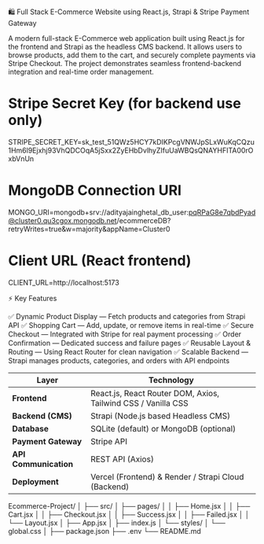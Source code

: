 🛍️ Full Stack E-Commerce Website using React.js, Strapi & Stripe Payment Gateway

A modern full-stack E-Commerce web application built using React.js for the frontend and Strapi as the headless CMS backend.
It allows users to browse products, add them to the cart, and securely complete payments via Stripe Checkout.
The project demonstrates seamless frontend-backend integration and real-time order management.


# Stripe Secret Key (for backend use only)
STRIPE_SECRET_KEY=sk_test_51QWz5HCY7kDIKPcgVNWJpSLxWuKqCQzu1Hm6l9Ejxhj93VhQDCOqA5jSxx2ZyEHbDvlhyZIfuUaWBQsQNAYHFITA00rOxbVnUn

# MongoDB Connection URI
MONGO_URI=mongodb+srv://adityajainghetal_db_user:pqRPaG8e7qbdPyad@cluster0.qu3cgox.mongodb.net/ecommerceDB?retryWrites=true&w=majority&appName=Cluster0

# Client URL (React frontend)
CLIENT_URL=http://localhost:5173



⚡ Key Features

✅ Dynamic Product Display — Fetch products and categories from Strapi API
✅ Shopping Cart — Add, update, or remove items in real-time
✅ Secure Checkout — Integrated with Stripe for real payment processing
✅ Order Confirmation — Dedicated success and failure pages
✅ Reusable Layout & Routing — Using React Router for clean navigation
✅ Scalable Backend — Strapi manages products, categories, and orders with API endpoints



| Layer                 | Technology                                                    |
| --------------------- | ------------------------------------------------------------- |
| **Frontend**          | React.js, React Router DOM, Axios, Tailwind CSS / Vanilla CSS |
| **Backend (CMS)**     | Strapi (Node.js based Headless CMS)                           |
| **Database**          | SQLite (default) or MongoDB (optional)                        |
| **Payment Gateway**   | Stripe API                                                    |
| **API Communication** | REST API (Axios)                                              |
| **Deployment**        | Vercel (Frontend) & Render / Strapi Cloud (Backend)           |



Ecommerce-Project/
│
├── src/
│   ├── pages/
│   │   ├── Home.jsx
│   │   ├── Cart.jsx
│   │   ├── Checkout.jsx
│   │   ├── Success.jsx
│   │   ├── Failed.jsx
│   │   └── Layout.jsx
│   ├── App.jsx
│   ├── index.js
│   └── styles/
│       └── global.css
│
├── package.json
├── .env
└── README.md
